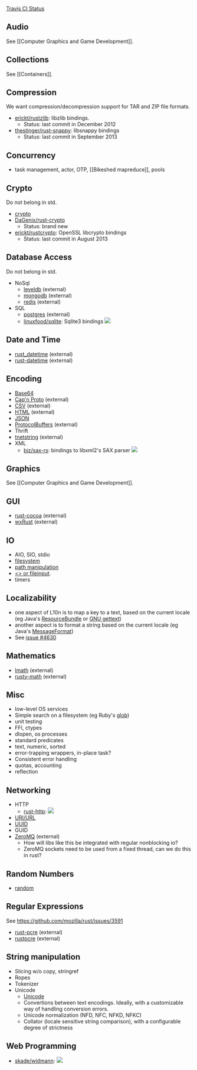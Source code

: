 [Travis CI Status](http://hiho.io/rust-ci/)

## Audio

See [[Computer Graphics and Game Development]].

## Collections

See [[Containers]].

## Compression

We want compression/decompression support for TAR and ZIP file formats.

* [erickt/rustzlib](https://github.com/erickt/rustzlib): libzlib bindings.
  * Status: last commit in December 2012
* [thestinger/rust-snappy](https://github.com/thestinger/rust-snappy): libsnappy bindings
  * Status: last commit in September 2013
 
## Concurrency
 * task management, actor, OTP, [[Bikeshed mapreduce]], pools
 
## Crypto

Do not belong in std.

* [crypto](https://github.com/mozilla/rust/tree/master/src/libextra/crypto)
* [DaGenix/rust-crypto](https://github.com/DaGenix/rust-crypto)
  * Status: brand new
* [erickt/rustcrypto](https://github.com/erickt/rustcrypto): OpenSSL libcrypto bindings
  * Status: last commit in August 2013
  
## Database Access

Do not belong in std.

* NoSql
  * [leveldb](https://github.com/lht/rust-leveldb) (external)
  * [mongodb](https://github.com/10gen-interns/mongo-rust-driver-prototype) (external)
  * [redis](https://github.com/mneumann/rust-redis) (external)
* SQL
  * [postgres](https://github.com/sfackler/rust-postgres) (external)
  * [linuxfood/sqlite](https://github.com/linuxfood/rustsqlite): Sqlite3 bindings [<img src="https://travis-ci.org/linuxfood/rustsqlite.png?branch=master">](https://travis-ci.org/linuxfood/rustsqlite)
 
## Date and Time
  * [rust_datetime](https://github.com/tedhorst/rust_datetime) (external)
  * [rust-datetime](https://github.com/luisbg/rust-datetime) (external)
  
## Encoding
 * [Base64](https://github.com/mozilla/rust/blob/master/src/libextra/base64.rs)
 * [Cap'n Proto](https://github.com/dwrensha/capnproto-rust) (external)
 * [CSV](https://github.com/grahame/rust-csv) (external)
 * [HTML](https://github.com/veddan/rust-htmlescape) (external)
 * [JSON](https://github.com/mozilla/rust/blob/master/src/libextra/json.rs)
 * [ProtocolBuffers](https://github.com/stepancheg/rust-protobuf) (external)
 * Thrift
 * [tnetstring](https://github.com/erickt/rust-tnetstring) (external)
 * XML
    * [bjz/sax-rs](https://github.com/bjz/sax-rs): bindings to libxml2's SAX parser [<img src="https://travis-ci.org/bjz/sax-rs.png?branch=master">](https://travis-ci.org/bjz/sax-rs)

## Graphics

See [[Computer Graphics and Game Development]].

## GUI
 * [rust-cocoa](https://github.com/mozilla-servo/rust-cocoa) (external)
 * [wxRust](https://github.com/kenz-gelsoft/wxRust) (external)
	  
## IO
 * AIO, SIO, stdio
 * [filesystem](https://github.com/mozilla/rust/blob/master/src/libstd/os.rs)
 * [path manipulation](https://github.com/mozilla/rust/blob/master/src/libstd/path.rs)
 * [<> or fileinput](https://github.com/mozilla/rust/blob/master/src/libextra/fileinput).
 * timers
 
## Localizability
 * one aspect of L10n is to map a key to a text, based on the current locale (eg Java's [ResourceBundle](http://docs.oracle.com/javase/7/docs/api/java/util/ResourceBundle.html) or [GNU gettext](http://www.gnu.org/software/gettext/))
 * another aspect is to format a string based on the current locale (eg Java's [MessageFormat](http://docs.oracle.com/javase/7/docs/api/java/text/MessageFormat.html))
 * See [issue #4630](https://github.com/mozilla/rust/issues/4630)
 
## Mathematics
  * [lmath](https://github.com/bjz/lmath-rs) (external)
  * [rusty-math](https://github.com/z0w0/rusty-math) (external)

## Misc
* low-level OS services
* Simple search on a filesystem (eg Ruby's [glob](http://ruby-doc.org/core-2.0/Dir.html#method-c-glob))
* unit testing
* FFI, ctypes
* dlopen, os processes
* standard predicates
 * text, numeric, sorted
* error-trapping wrappers, in-place task?
 * Consistent error handling
* quotas, accounting
* reflection

## Networking
* HTTP
    * [rust-http](https://github.com/chris-morgan/rust-http):  [<img src="https://travis-ci.org/chris-morgan/rust-http.png?branch=master">](https://travis-ci.org/chris-morgan/rust-http)
* [URI/URL](https://github.com/mozilla/rust/blob/master/src/libextra/url.rs)
* [UUID](https://github.com/mozilla/rust/blob/master/src/libextra/uuid.rs)
* GUID
* [ZeroMQ](https://github.com/erickt/rust-zmq) (external)
  * How will libs like this be integrated with regular nonblocking io?
  * ZeroMQ sockets need to be used from a fixed thread, can we do this in rust?
 
## Random Numbers
* [random](https://github.com/mozilla/rust/blob/master/src/libcstd/rand.rs)

## Regular Expressions
See https://github.com/mozilla/rust/issues/3591
* [rust-pcre](https://github.com/uasi/rust-pcre) (external)
* [rustpcre](https://github.com/erickt/rustpcre) (external)

## String manipulation
* Slicing w/o copy, stringref
* Ropes
* Tokenizer
* Unicode
  * [Unicode](https://github.com/mozilla/rust/blob/master/src/libextra/unicode.rs)
  * Convertions between text encodings. Ideally, with a customizable way of handling conversion errors.
  * Unicode normalization (NFD, NFC, NFKD, NFKC)
  * Collator (locale sensitive string comparison), with a configurable degree of strictness


## Web Programming
  * [skade/widmann](https://github.com/skade/widmann): [<img src="https://travis-ci.org/skade/widmann.png?branch=master">](https://travis-ci.org/skade/widmann)